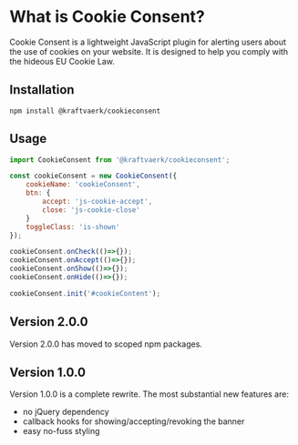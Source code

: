 # What is Cookie Consent?
Cookie Consent is a lightweight JavaScript plugin for alerting users about the use of cookies on your website.
It is designed to help you comply with the hideous EU Cookie Law.

## Installation
```
npm install @kraftvaerk/cookieconsent
```

## Usage
```javascript
import CookieConsent from '@kraftvaerk/cookieconsent';

const cookieConsent = new CookieConsent({
    cookieName: 'cookieConsent',
    btn: {
        accept: 'js-cookie-accept',
        close: 'js-cookie-close'
    }
    toggleClass: 'is-shown'
});

cookieConsent.onCheck(()=>{});
cookieConsent.onAccept(()=>{});
cookieConsent.onShow(()=>{});
cookieConsent.onHide(()=>{});

cookieConsent.init('#cookieContent');
```

## Version 2.0.0
Version 2.0.0 has moved to scoped npm packages.

## Version 1.0.0
Version 1.0.0 is a complete rewrite. The most substantial new features are:

- no jQuery dependency 
- callback hooks for showing/accepting/revoking the banner
- easy no-fuss styling
